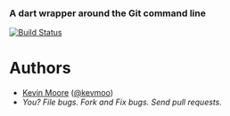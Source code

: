 ### A dart wrapper around the Git command line

[![Build Status](https://travis-ci.org/kevmoo/git.dart.svg?branch=master)](https://travis-ci.org/kevmoo/git.dart)

# Authors
 * [Kevin Moore](https://github.com/kevmoo) ([@kevmoo](https://twitter.com/kevmoo))
 * _You? File bugs. Fork and Fix bugs. Send pull requests._
